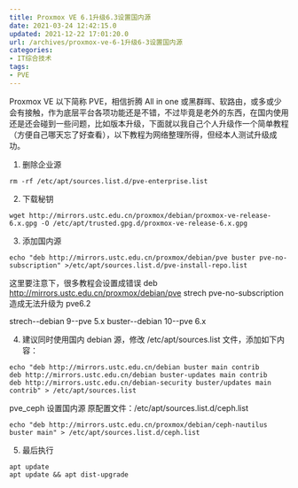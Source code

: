 ```yaml
---
title: Proxmox VE 6.1升级6.3设置国内源
date: 2021-03-24 12:42:15.0
updated: 2021-12-22 17:01:20.0
url: /archives/proxmox-ve-6-1升级6-3设置国内源
categories: 
- IT综合技术
tags: 
- PVE
---
```


Proxmox VE 以下简称 PVE，相信折腾 All in one 或黑群晖、软路由，或多或少会有接触，作为底层平台各项功能还是不错，不过毕竟是老外的东西，在国内使用还是还会碰到一些问题，比如版本升级，下面就以我自己个人升级作一个简单教程（方便自己哪天忘了好查看），以下教程为网络整理所得，但经本人测试升级成功。

<!--more-->

<ol>
<li>删除企业源</li>
</ol>

<pre><code class="">rm -rf /etc/apt/sources.list.d/pve-enterprise.list
</code></pre>

<ol start="2">
<li>下载秘钥</li>
</ol>

<pre><code class="">wget http://mirrors.ustc.edu.cn/proxmox/debian/proxmox-ve-release-6.x.gpg -O /etc/apt/trusted.gpg.d/proxmox-ve-release-6.x.gpg
</code></pre>

<ol start="3">
<li>添加国内源</li>
</ol>

<pre><code class="">echo "deb http://mirrors.ustc.edu.cn/proxmox/debian/pve buster pve-no-subscription" &gt;/etc/apt/sources.list.d/pve-install-repo.list
</code></pre>

这里要注意下，很多教程会设置成错误 deb http://mirrors.ustc.edu.cn/proxmox/debian/pve strech pve-no-subscription 造成无法升级为 pve6.2

strech--debian 9--pve 5.x
buster--debian 10--pve 6.x

<ol start="4">
<li>建议同时使用国内 debian 源，修改 /etc/apt/sources.list 文件，添加如下内容：</li>
</ol>

<pre><code class="">echo "deb http://mirrors.ustc.edu.cn/debian buster main contrib
deb http://mirrors.ustc.edu.cn/debian buster-updates main contrib
deb http://mirrors.ustc.edu.cn/debian-security buster/updates main contrib" &gt; /etc/apt/sources.list
</code></pre>

pve_ceph 设置国内源
原配置文件：/etc/apt/sources.list.d/ceph.list

<pre><code class="">echo "deb http://mirrors.ustc.edu.cn/proxmox/debian/ceph-nautilus buster main" &gt; /etc/apt/sources.list.d/ceph.list
</code></pre>

<ol start="5">
<li>最后执行</li>
</ol>


```
apt update
apt update && apt dist-upgrade